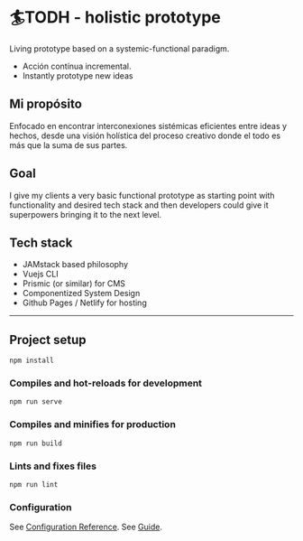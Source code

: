 # 🏄TODH - holistic prototype

Living prototype based on a systemic-functional paradigm. 

- Acción contínua incremental.
- Instantly prototype new ideas

## Mi propósito

Enfocado en encontrar interconexiones sistémicas eficientes entre ideas y hechos, desde una visión holística del proceso creativo donde el todo es más que la suma de sus partes.

## Goal

I give my clients a very basic functional prototype as starting point with functionality and desired tech stack and then developers could give it superpowers bringing it to the next level.

## Tech stack 

- JAMstack based philosophy
- Vuejs CLI
- Prismic (or similar) for CMS
- Componentized System Design
- Github Pages / Netlify for hosting

------------------

## Project setup
```
npm install
```

### Compiles and hot-reloads for development
```
npm run serve
```

### Compiles and minifies for production
```
npm run build
```

### Lints and fixes files
```
npm run lint
```

### Configuration
See [Configuration Reference](https://cli.vuejs.org/config/).
See [Guide](https://cli.vuejs.org/guide/).
